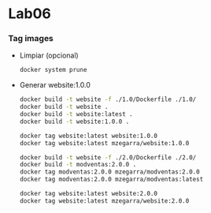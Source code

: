 # Lab06

### Tag images

* Limpiar (opcional)
    ```bash
    docker system prune
    ```

*  Generar website:1.0.0
    ```bash
    docker build -t website -f ./1.0/Dockerfile ./1.0/
    docker build -t website .
    docker build -t website:latest .
    docker build -t website:1.0.0 .

    docker tag website:latest website:1.0.0
    docker tag website:latest mzegarra/website:1.0.0

    docker build -t website -f ./2.0/Dockerfile ./2.0/
    docker build -t modventas:2.0.0 .
    docker tag modventas:2.0.0 mzegarra/modventas:2.0.0
    docker tag modventas:2.0.0 mzegarra/modventas:latest

    docker tag website:latest website:2.0.0
    docker tag website:latest mzegarra/website:2.0.0
    ```
